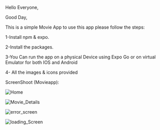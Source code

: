 Hello Everyone,


Good Day,

This is a simple Movie App to use this app please follow the steps:

1-Install npm & expo.

2-Install the packages.

3-You Can run the app on a physical Device using Expo Go or on virtual Emulator for both IOS and Android

4- All the images & icons provided




ScreenShoot (Movieapp):

![Home](https://github.com/user-attachments/assets/37d43185-5b5f-45b7-9cd6-69ac3e407c43)

![Movie_Details](https://github.com/user-attachments/assets/3a9a0b80-5679-4a2c-b92f-e76edb08d613)

![error_screen](https://github.com/user-attachments/assets/38fa9991-97e4-4583-98c2-f3ed42c82cfe)

![loading_Screen](https://github.com/user-attachments/assets/05df2abf-f5bc-499e-9005-0f96fc41824c)





